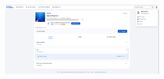 ![image alt](https://github.com/Balaji0803/5010321_BALAJI_A.M/blob/a2da8d86c66333f5931b7582bc97ad614da86755/SDLC/Screenshot%202025-07-23%20214339.jpg)
